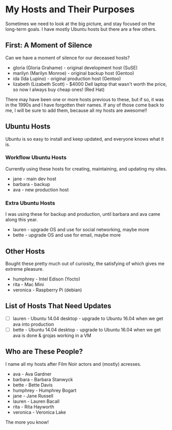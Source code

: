 
# My Hosts and Their Purposes

Sometimes we need to look at the big picture, and stay focused on the long-term goals.
I have mostly Ubuntu hosts but there are a few others.

## First: A Moment of Silence

Can we have a moment of silence for our deceased hosts?

* gloria (Gloria Grahame) - original development host (SuSE)
* marilyn (Marilyn Monroe) - original backup host (Gentoo)
* ida (Ida Lupino) - original production host (Gentoo)
* lizabeth (Lizabeth Scott) - $4000 Dell laptop that wasn't worth the price, so now I always buy cheap ones! (Red Hat)

There may have been one or more hosts previous to these, but if so, it was in the 1990s and I have forgotten their names.
If any of those come back to me, I will be sure to add them, because all my hosts are awesome!!

## Ubuntu Hosts

Ubuntu is so easy to install and keep updated, and everyone knows what it is.

### Workflow Ubuntu Hosts

Currently using these hosts for creating, maintaining, and updating my sites.

* jane - main dev host
* barbara - backup
* ava - new production host

### Extra Ubuntu Hosts

I was using these for backup and production, until barbara and ava came along this year.

* lauren - upgrade OS and use for social networking, maybe more
* bette - upgrade OS and use for email, maybe more

## Other Hosts

Bought these pretty much out of curiosity, the satisfying of which gives me extreme pleasure.

* humphrey - Intel Edison (Yocto)
* rita - Mac Mini
* veronica - Raspberry Pi (debian)

## List of Hosts That Need Updates

- [ ] lauren - Ubuntu 14.04 desktop - upgrade to Ubuntu 16.04 when we get ava into production
- [ ] bette - Ubuntu 14.04 desktop - upgrade to Ubuntu 16.04 when we get ava is done & grojas working in a VM

## Who are These People?

I name all my hosts after Film Noir actors and (mostly) acresses.

* ava - Ava Gardner
* barbara - Barbara Stanwyck
* bette - Bette Davis
* humphrey - Humphrey Bogart
* jane - Jane Russell
* lauren - Lauren Bacall
* rita - Rita Hayworth
* veronica - Veronica Lake

The more you know!

